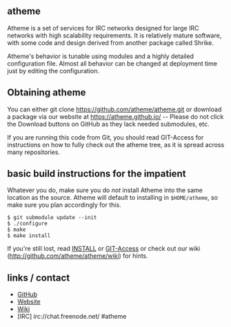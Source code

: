 ## atheme

Atheme is a set of services for IRC networks designed for large IRC networks with high
scalability requirements.  It is relatively mature software, with some code and design
derived from another package called Shrike.

Atheme's behavior is tunable using modules and a highly detailed configuration file.
Almost all behavior can be changed at deployment time just by editing the configuration.

## Obtaining atheme
You can either git clone https://github.com/atheme/atheme.git or download a package
via our website at https://atheme.github.io/ -- Please do not click the Download buttons
on GitHub as they lack needed submodules, etc. 

If you are running this code from Git, you should read GIT-Access for instructions on
how to fully check out the atheme tree, as it is spread across many repositories.


## basic build instructions for the impatient

Whatever you do, make sure you do *not* install Atheme into the same location as the source.
Atheme will default to installing in `$HOME/atheme`, so make sure you plan accordingly for this.

    $ git submodule update --init
    $ ./configure
    $ make
    $ make install

If you're still lost, read [INSTALL](INSTALL) or [GIT-Access](GIT-Access) or check out our
wiki (http://github.com/atheme/atheme/wiki) for hints. 

## links / contact

 * [GitHub](https://github.com/atheme/atheme)  
 * [Website](http://atheme.github.io/)  
 * [Wiki](https://github.com/atheme/atheme/wiki)  
 * [IRC] irc://chat.freenode.net/ #atheme  
